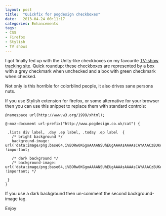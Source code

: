 ```yaml
---
layout: post
title:  "Quickfix for pogdesign checkboxes"
date:   2013-04-24 00:11:17
categories: Enhancements
tags:
- CSS
- Firefox
- Stylish
- TV shows
---
```


I got finally fed up with the Unity-like checkboxes on my favourite [TV-show
tracking site][1]. Quick roundup: these checkboxes are represented by a box
with a grey checkmark when unchecked and a box with green checkmark when
checked.

Not only is this horrible for colorblind people, it also drives sane persons
nuts.

If you use Stylish extension for firefox, or some alternative for your browser
then you can use this snippet to replace them with standard controls:

    @namespace url(http://www.w3.org/1999/xhtml);
    
    @-moz-document url-prefix("http://www.pogdesign.co.uk/cat") {
    
     .lists div label, .day .ep label, .today .ep label  {
       /* bright background */
       background-image: url('data:image/png;base64,iVBORw0KGgoAAAANSUhEUgAAAAsAAAAsCAYAAACzBUKoAAABJElEQVQ4je2TscqDQBCEZyWPFiFgYymWKXyGvEEsfISAvdilFCEEJEXeIU0KO0vhlttcqpOY8POvRboMHNcMyzAfQ6fTyQVBAP+IaPqJCDM1TeOg0PV6dYExRuOFiCBgZpXZWgv1ZWZeaNbGWGQ2xiw0W2vVMWi/3ztP65XeK1X/VuM4Qo17t9upcOd5/j/uLMscoMC93W7d4/EA8IY7iqJZnDRNnbUWIjK1MZmNMdhsNg4A4jh2zAxmRlmW5M0rH4OZISIIw9AZYyAiqOt6qmOG+3w+k7/GzDgej7PePnB3XUfMjLZt3wr+A/flcvkw+hi0Xq/VuOl+v+vXfbvdVLiHYfite9KX111VlX7dfd/r110UhQr34XD4rXvSl9edJIka9xPBTXfNN90QEQAAAABJRU5ErkJggg==') !important;
    
       /* dark background */
       /* background-image: url('data:image/png;base64,iVBORw0KGgoAAAANSUhEUgAAAAsAAAAsCAYAAACzBUKoAAABJ0lEQVQ4je2TsY2FMBAF1+g6oAJSEpqgCEqhAwgogQpogYScyBkRBA6IIETyCuMfLQLj01+Cy86ShVYeW0+Mnui6zgZBALSFEOdXCAG31batBcbq+94GWmsOC8YYCBCRBe/7DuyXEfElzI3xCtZav4T3fWfHEEVRWLJ1tXe1Svtn2zZg687znKW7LMvvupdlsQAM3QQCOLqvB775oZuAKxiGoThhN4YPfMDXA9/80E2AC56wq9sHUgyRpilbt1BK8ds9jiNL97qu/+0+1x+3u2kafrvneea3u6oqlu66rr/rVkrx2j1Nkz2OAwAc3VLKW5xhGKwxBgh+6KYLUkqLiICIEEXR7+2mC9ZaiOPY3+4kSW7/yZ0fuglwwRN2dftAiiGyLGPr/gDD7TWBmCHgngAAAABJRU5ErkJggg==') !important; */
    
     }
    }
    

If you use a dark background then un-comment the second background-image tag.

Enjoy

 [1]: http://www.pogdesign.co.uk/cat
